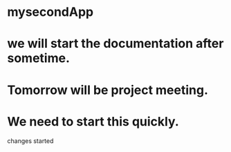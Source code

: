 # mysecondApp
# we will start the documentation after sometime.
# Tomorrow will be project meeting.
# We need to start this quickly.
changes started
